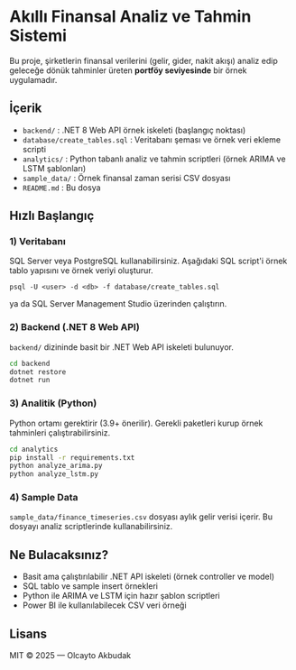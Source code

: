 # Akıllı Finansal Analiz ve Tahmin Sistemi

Bu proje, şirketlerin finansal verilerini (gelir, gider, nakit akışı) analiz edip geleceğe dönük tahminler üreten **portföy seviyesinde** bir örnek uygulamadır.

## İçerik
- `backend/` : .NET 8 Web API örnek iskeleti (başlangıç noktası)
- `database/create_tables.sql` : Veritabanı şeması ve örnek veri ekleme scripti
- `analytics/` : Python tabanlı analiz ve tahmin scriptleri (örnek ARIMA ve LSTM şablonları)
- `sample_data/` : Örnek finansal zaman serisi CSV dosyası
- `README.md` : Bu dosya

## Hızlı Başlangıç

### 1) Veritabanı
SQL Server veya PostgreSQL kullanabilirsiniz. Aşağıdaki SQL script'i örnek tablo yapısını ve örnek veriyi oluşturur.

```
psql -U <user> -d <db> -f database/create_tables.sql
```
ya da SQL Server Management Studio üzerinden çalıştırın.

### 2) Backend (.NET 8 Web API)
`backend/` dizininde basit bir .NET Web API iskeleti bulunuyor.

```bash
cd backend
dotnet restore
dotnet run
```

### 3) Analitik (Python)
Python ortamı gerektirir (3.9+ önerilir). Gerekli paketleri kurup örnek tahminleri çalıştırabilirsiniz.

```bash
cd analytics
pip install -r requirements.txt
python analyze_arima.py
python analyze_lstm.py
```

### 4) Sample Data
`sample_data/finance_timeseries.csv` dosyası aylık gelir verisi içerir. Bu dosyayı analiz scriptlerinde kullanabilirsiniz.

## Ne Bulacaksınız?

- Basit ama çalıştırılabilir .NET API iskeleti (örnek controller ve model)
- SQL tablo ve sample insert örnekleri
- Python ile ARIMA ve LSTM için hazır şablon scriptleri
- Power BI ile kullanılabilecek CSV veri örneği

## Lisans
MIT © 2025 — Olcayto Akbudak

